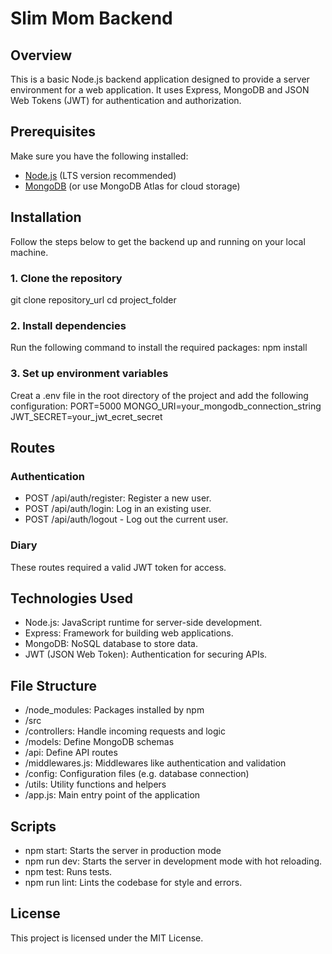 # Slim Mom Backend

## Overview

This is a basic Node.js backend application designed to provide a server environment for a web application. It uses Express, MongoDB and JSON Web Tokens (JWT) for authentication and authorization.

## Prerequisites

Make sure you have the following installed:

- [Node.js](https://nopejs.org/) (LTS version recommended)
- [MongoDB](https://www.mongodb.com) (or use MongoDB Atlas for cloud storage)

## Installation

Follow the steps below to get the backend up and running on your local machine.

### 1. Clone the repository

git clone repository_url
cd project_folder

### 2. Install dependencies

Run the following command to install the required packages:
npm install

### 3. Set up environment variables

Creat a .env file in the root directory of the project and add the following configuration:
PORT=5000
MONGO_URI=your_mongodb_connection_string
JWT_SECRET=your_jwt_ecret_secret

## Routes

### Authentication

- POST /api/auth/register: Register a new user.
- POST /api/auth/login: Log in an existing user.
- POST /api/auth/logout - Log out the current user.

### Diary

These routes required a valid JWT token for access.

## Technologies Used

- Node.js: JavaScript runtime for server-side development.
- Express: Framework for building web applications.
- MongoDB: NoSQL database to store data.
- JWT (JSON Web Token): Authentication for securing APIs.

## File Structure

- /node_modules: Packages installed by npm
- /src
- /controllers: Handle incoming requests and logic
- /models: Define MongoDB schemas
- /api: Define API routes
- /middlewares.js: Middlewares like authentication and validation
- /config: Configuration files (e.g. database connection)
- /utils: Utility functions and helpers
- /app.js: Main entry point of the application

## Scripts

- npm start: Starts the server in production mode
- npm run dev: Starts the server in development mode with hot reloading.
- npm test: Runs tests.
- npm run lint: Lints the codebase for style and errors.

## License

This project is licensed under the MIT License.
